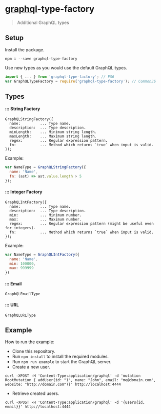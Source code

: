 # [graphql](http://graphql.org/)-type-factory

> Additional GraphQL types

## Setup

Install the package.

```
npm i --save graphql-type-factory
```

Use new types as you would use the default GraphQL types.

```js
import { ... } from 'graphql-type-factory'; // ES6
var GraphQLTypeFactory = require('graphql-type-factory'); // CommonJS
```

## Types

#### ::: String Factory

```
GraphQLStringFactory({
  name:         ... Type name.
  description:  ... Type description.
  minLength:    ... Minimum string length.
  maxLength:    ... Maximum string length.
  regex:        ... Regular expression pattern.
  fn:           ... Method which returns `true` when input is valid.
});
```

Example:

```js
var NameType = GraphQLStringFactory({
  name: 'Name',
  fn: (ast) => ast.value.length > 5
});
```

#### ::: Integer Factory

```
GraphQLIntFactory({
  name:         ... Type name.
  description:  ... Type description.
  min:          ... Minimum number.
  max:          ... Maximum number.
  regex:        ... Regular expression pattern (might be useful even for integers).
  fn:           ... Method which returns `true` when input is valid.
});
```

Example:

```js
var NameType = GraphQLIntFactory({
  name: 'Name',
  min: 100000,
  max: 999999
})
```

#### ::: Email

```
GraphQLEmailType
```

#### ::: URL

```
GraphQLURLType
```

## Example

How to run the example:

* Clone this repository.
* Run `npm install` to install the required modules.
* Run `npm run example` to start the GraphQL server.
* Create a new user.
```
curl -XPOST -H 'Content-Type:application/graphql' -d 'mutation RootMutation { addUser(id: "1", name: "John", email: "me@domain.com", website: "http://domain.com")}' http://localhost:4444
```
* Retrieve created users.
```
curl -XPOST -H 'Content-Type:application/graphql' -d '{users{id, email}}' http://localhost:4444
```

